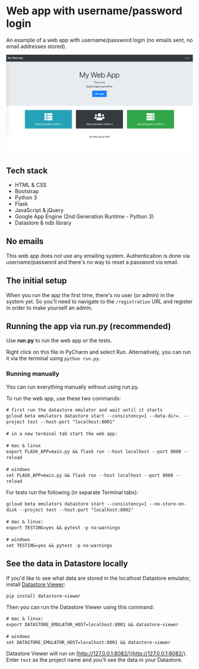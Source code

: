 # Web app with username/password login

An example of a web app with username/password login (no emails sent, no email addresses stored).

![](static/custom/img/preview.png)

## Tech stack

- HTML & CSS
- Bootstrap
- Python 3
- Flask
- JavaScript & jQuery
- Google App Engine (2nd Generation Runtime - Python 3)
- Datastore & ndb library

## No emails

This web app does not use any emailing system. Authentication is done via username/password and there's no way to reset 
a password via email.

## The initial setup

When you run the app the first time, there's no user (or admin) in the system yet. So you'll need to navigate to the 
`/registration` URL and register in order to make yourself an admin.

## Running the app via run.py (recommended)

Use **run.py** to run the web app or the tests. 

Right click on this file in PyCharm and select Run. Alternatively, you can run it via the terminal using 
`python run.py`.

### Running manually

You can run everything manually without using run.py.

To run the web app, use these two commands:

    # first run the datastore emulator and wait until it starts
    gcloud beta emulators datastore start --consistency=1 --data-dir=. --project test --host-port "localhost:8001"
    
    # in a new terminal tab start the web app:
    
    # mac & linux
    export FLASK_APP=main.py && flask run --host localhost --port 8080 --reload
    
    # windows
    set FLASK_APP=main.py && flask run --host localhost --port 8080 --reload

For tests run the following (in separate Terminal tabs):

    gcloud beta emulators datastore start --consistency=1 --no-store-on-disk --project test --host-port "localhost:8002"
    
    # mac & linux:
    export TESTING=yes && pytest -p no:warnings
    
    # windows
    set TESTING=yes && pytest -p no:warnings

## See the data in Datastore locally

If you'd like to see what data are stored in the localhost Datastore emulator, install 
[Datastore Viewer](https://github.com/gumo-py/datastore-viewer):

    pip install datastore-viewer

Then you can run the Datastore Viewer using this command:

    # mac & linux:
    export DATASTORE_EMULATOR_HOST=localhost:8001 && datastore-viewer
    
    # windows
    set DATASTORE_EMULATOR_HOST=localhost:8001 && datastore-viewer

Datastore Viewer will run on [http://127.0.0.1:8082/](http://127.0.0.1:8082/). Enter `test` as the project name and 
you'll see the data in your Datastore.
